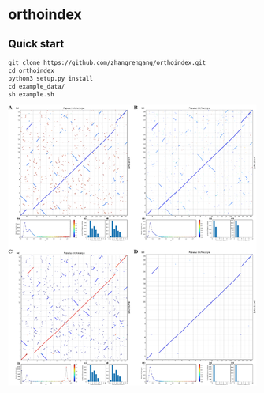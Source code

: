 # orthoindex
## Quick start ##
```
git clone https://github.com/zhangrengang/orthoindex.git
cd orthoindex
python3 setup.py install
cd example_data/
sh example.sh
```

![dotplots](example_data/mege_4dot.png)
